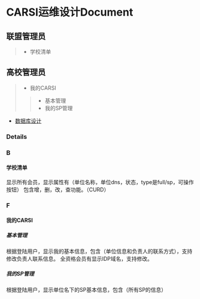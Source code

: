 CARSI运维设计Document
===
## 联盟管理员
> * 学校清单

## 高校管理员
> * 我的CARSI
>> * 基本管理
>> * 我的SP管理

* [数据库设计](https://github.com/cyr1906/CARSI/blob/master/DB_description.md)


### Details
### B
#### 学校清单
显示所有会员，显示属性有（单位名称，单位dns，状态，type是full/sp，可操作按钮）
包含增，删，改，查功能。（CURD）
### F
#### 我的CARSI
##### 基本管理
根据登陆用户，显示我的基本信息，包含（单位信息和负责人的联系方式），支持修改负责人联系信息。
全资格会员有显示IDP域名，支持修改。
##### 我的SP管理
根据登陆用户，显示单位名下的SP基本信息，包含（所有SP的信息）
